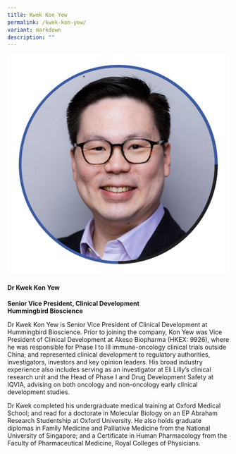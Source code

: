```yaml
---
title: Kwek Kon Yew
permalink: /kwek-kon-yew/
variant: markdown
description: ""
---
```

<div class="row">
<div class="col is-3">
<img src="/images/Speakers_KwekKonYew2.png">
</div>
<div class="col is-9 speaker-details">
	<h4><b>Dr Kwek Kon Yew</b></h4>
<b>Senior Vice President, Clinical Development<br>
Hummingbird Bioscience</b>
	
<p>Dr Kwek Kon Yew is Senior Vice President of Clinical Development at Hummingbird Bioscience. Prior to joining the company, Kon Yew was Vice President of Clinical Development at Akeso Biopharma (HKEX: 9926), where he was responsible for Phase I to III immune-oncology clinical trials outside China; and represented clinical development to regulatory authorities, investigators, investors and key opinion leaders. His broad industry experience also includes serving as an investigator at Eli Lilly’s clinical research unit and the Head of Phase I and Drug Development Safety at IQVIA, advising on both oncology and non-oncology early clinical development studies.</p>
	
<p>Dr Kwek completed his undergraduate medical training at Oxford Medical School; and read for a doctorate in Molecular Biology on an EP Abraham Research Studentship at Oxford University. He also holds graduate diplomas in Family Medicine and Palliative Medicine from the National University of Singapore; and a Certificate in Human Pharmacology from the Faculty of Pharmaceutical Medicine, Royal Colleges of Physicians.</p>
</div>
</div>